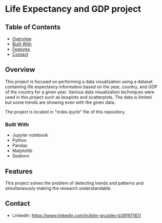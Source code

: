 # Life Expectancy and GDP project

## Table of Contents

- [Overview](#overview)
- [Built With](#built-with)
- [Features](#features)
- [Contact](#contact)

## Overview

This project is focused on performing a data visualization using a dataset containing life expectancy information based on the year, country, and GDP of the country for a given year.
Various data visualization techniques were used in this project such as boxplots and scatterplots.
The data is limited but some trends are showing even with the given data.

The project is located in "index.ipynb" file of this repository.

### Built With

* Jupyter notebook
* Python
* Pandas
* Matplotlib
* Seaborn

## Features

This project solves the problem of detecting trends and patterns and simultaneously making the research understandable.

## Contact

* LinkedIn: https://www.linkedin.com/in/klim-gruzdev-b38197187/
